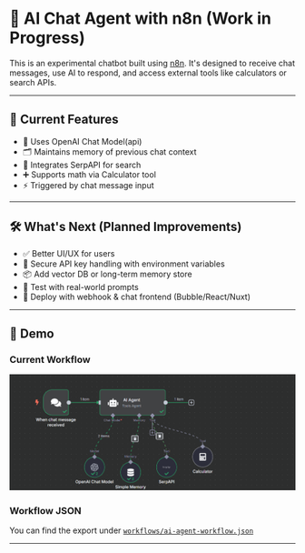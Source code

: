 # 🤖 AI Chat Agent with n8n (Work in Progress)

This is an experimental chatbot built using [n8n](https://n8n.io/). It's designed to receive chat messages, use AI to respond, and access external tools like calculators or search APIs.


---

## 🧩 Current Features

- 🧠 Uses OpenAI Chat Model(api)
- 🗂️ Maintains memory of previous chat context
- 🔎 Integrates SerpAPI for search
- ➕ Supports math via Calculator tool
- ⚡ Triggered by chat message input

---

## 🛠 What's Next (Planned Improvements)

- ✅ Better UI/UX for users
- 🔐 Secure API key handling with environment variables
- 📦 Add vector DB or long-term memory store
- 🧪 Test with real-world prompts
- 🚀 Deploy with webhook & chat frontend (Bubble/React/Nuxt)

---

## 💬 Demo

### Current Workflow

![Current Workflow](screenshots/current-ui.png)

### Workflow JSON

You can find the export under [`workflows/ai-agent-workflow.json`](workflows/ai-agent-workflow.json)
***

